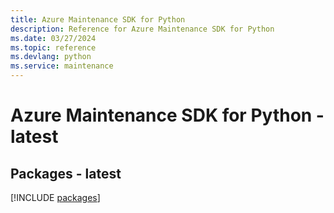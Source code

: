 ```yaml
---
title: Azure Maintenance SDK for Python
description: Reference for Azure Maintenance SDK for Python
ms.date: 03/27/2024
ms.topic: reference
ms.devlang: python
ms.service: maintenance
---
```

# Azure Maintenance SDK for Python - latest
## Packages - latest
[!INCLUDE [packages](maintenance-index.md)]